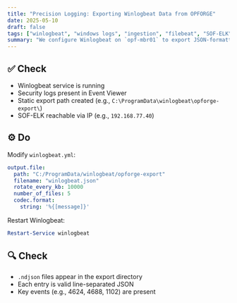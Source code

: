 ```yaml
---
title: "Precision Logging: Exporting Winlogbeat Data from OPFORGE"
date: 2025-05-10
draft: false
tags: ["winlogbeat", "windows logs", "ingestion", "filebeat", "SOF-ELK"]
summary: "We configure Winlogbeat on `opf-mbr01` to export JSON-formatted logs to disk. This allows enriched post-processing before ingesting into SOF-ELK."
---
```


## ✅ Check

- Winlogbeat service is running
- Security logs present in Event Viewer
- Static export path created (e.g., `C:\ProgramData\winlogbeat\opforge-export\`)
- SOF-ELK reachable via IP (e.g., `192.168.77.40`)

## ⚙️ Do

Modify `winlogbeat.yml`:

```yaml
output.file:
  path: "C:/ProgramData/winlogbeat/opforge-export"
  filename: "winlogbeat.json"
  rotate_every_kb: 10000
  number_of_files: 5
  codec.format:
    string: '%{[message]}'
```

Restart Winlogbeat:

```powershell
Restart-Service winlogbeat
```

## 🔍 Check

- `.ndjson` files appear in the export directory
- Each entry is valid line-separated JSON
- Key events (e.g., 4624, 4688, 1102) are present
